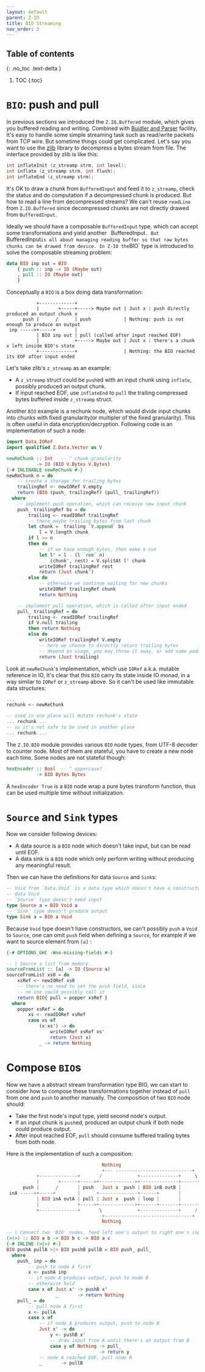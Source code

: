 ```yaml
---
layout: default
parent: Z-IO
title: BIO Streaming
nav_order: 3
---
```


## Table of contents
{: .no_toc .text-delta }

1. TOC
{:toc}

# `BIO`: push and pull

In previous sections we introduced the `Z.IO.Buffered` module, which gives you buffered reading and writing. Combined with [Buidler and Parser]() facility, It's easy to handle some simple streaming task such as read/write packets from TCP wire. But sometime things could get complicated. Let's say you want to use the [zlib]() library to decompress a bytes stream from file. The interface provided by zlib is like this:

```c
int inflateInit (z_streamp strm, int level);
int inflate (z_streamp strm, int flush);
int inflateEnd (z_streamp strm);
```

It's OK to draw a chunk from `BufferedInput` and feed it to `z_streamp`, check the status and do computation if a decompressed chunk is produced. But how to read a line from decompressed streams? We can't reuse `readLine` from `Z.IO.Buffered` since decompressed chunks are not directly drawed from `BufferedInput`.

Ideally we should have a composable `BufferedInput` type, which can accept some transformations and yield another ` `BufferedInput`. But `BufferedInput` is all about managing reading buffer so that raw bytes chunks can be drawed from device. In Z-IO the `BIO` type is introduced to solve the composable streaming problem:

```haskell
data BIO inp out = BIO
    { push :: inp -> IO (Maybe out)
    , pull :: IO (Maybe out)
    }
```

Conceptually a `BIO` is a box doing data transformation:

```
           +-------------+ 
           |       +-----+-----> Maybe out | Just x : push directly produced an output chunk x
      push |      /      | push            | Nothing: push is not enough to produce an output
 inp ----->+-----+       | 
           | BIO inp out | pull (called after input reached EOF)
           |             +-----> Maybe out | Just x : there's a chunk x left inside BIO's state
           +-------------+                 | Nothing: the BIO reached its EOF after input ended
```

Let's take zlib's `z_streamp` as an example:

+ A `z_streamp` struct could be `push`ed with an input chunk using `inflate`, possibly produced an output chunk. 
+ If input reached EOF, use `inflateEnd` to `pull` the trailing compressed bytes buffered inside `z_streamp` struct.


Another `BIO` example is a rechunk node, which would divide input chunks into chunks with fixed granularity(or multipler of the fixed granularity). This is often useful in data encryption/decryption. Following code is an implementation of such a node:

```haskell
import Data.IORef
import qualified Z.Data.Vector as V

newReChunk :: Int   -- ^ chunk granularity
           -> IO (BIO V.Bytes V.Bytes)
{-# INLINABLE newReChunk #-}
newReChunk n = do
    -- create a storage for trailing bytes
    trailingRef <- newIORef V.empty
    return (BIO (push_ trailingRef) (pull_ trailingRef))
  where
    -- implement push operation, which can receive new input chunk
    push_ trailingRef bs = do
        trailing <- readIORef trailingRef
        -- there maybe trailing bytes from last chunk
        let chunk =  trailing `V.append` bs
            l = V.length chunk
        if l >= n
        then do
            -- if we have enough bytes, then make a cut
            let l' = l - (l `rem` n)
                (chunk', rest) = V.splitAt l' chunk
            writeIORef trailingRef rest
            return (Just chunk')
        else do
            -- otherwise we continue waiting for new chunks
            writeIORef trailingRef chunk
            return Nothing

    -- implement pull operation, which is called after input ended
    pull_ trailingRef = do
        trailing <- readIORef trailingRef
        if V.null trailing
        then return Nothing
        else do
            writeIORef trailingRef V.empty
            -- here we choose to directly return trailing bytes
            -- depend on usage, you may throw it away, or add some padding 
            return (Just trailing)
```

Look at `newReChunk`'s implementation, which use `IORef` a.k.a. mutable reference in IO, It's clear that this `BIO` carry its state inside IO monad, in a way similar to `IORef` or `z_streamp` above. So it can't be used like immutable data structures:

```haskell
...
rechunk <- newReChunk

-- used in one place will mutate rechunk's state
... rechunk ...
-- so it's not safe to be used in another place
... rechunk ...
```

The `Z.IO.BIO` module provides various `BIO` node types, from UTF-8 decoder to counter node. Most of them are stateful, you have to create a new node each time. Some nodes are not stateful though:

```haskell
hexEncoder :: Bool  -- ^ uppercase?
           -> BIO Bytes Bytes
```

A `hexEncoder True` is a `BIO` node wrap a pure bytes transform function, thus can be used multiple time without initialization.

# `Source` and `Sink` types

Now we consider following devices:

+ A data source is a `BIO` node which doesn't take input, but can be read until EOF.
+ A data sink is a `BIO` node which only perform writing without producing any meaningful result.

Then we can have the definitions for data `Source` and `Sink`s:

```haskell
-- Void from `Data.Void` is a data type which doesn't have a constructor,
-- data Void
-- `Source` type doesn't need input
type Source a = BIO Void a
-- `Sink` type doesn't produce output
type Sink a = BIO a Void
```

Because `Void` type doesn't have constructors, we can't possibly `push` a `Void` to `Source`, one can omit `push` field when defining a `Source`, for example if we want to source element from `[a]` :

```haskell
{-# OPTIONS_GHC -Wno-missing-fields #-}

-- | Source a list from memory.
sourceFromList :: [a] -> IO (Source a)
sourceFromList xs0 = do
    xsRef <- newIORef xs0
    -- there's no need to set the push field, since 
    -- no one could possibly call it
    return BIO{ pull = popper xsRef }
  where
    popper xsRef = do
        xs <- readIORef xsRef
        case xs of
            (x:xs') -> do
                writeIORef xsRef xs'
                return (Just x)
            _ -> return Nothing
```



# Compose `BIO`s

Now we have a abstract stream transformation type BIO, we can start to consider how to compose these transformations together instead of `pull` from one and `push` to another manually. The composition of two `BIO` node should:

+ Take the first node's input type, yield second node's output.
+ If an input chunk is `push`ed, produced an output chunk if both node could produce output.
+ After input reached EOF, `pull` should consume buffered trailing bytes from both node.

Here is the implementation of such a composition:

```haskell
                                   Nothing
                                   +--- ----------------------------+
           +--------------+       /             +--------------+     \
           |       +------+----->+------------->+--------------+------+----> Maybe outB
      push |      /       | push   Just x  push | BIO inB outB |       push
 inA ----->+-----+        |      +--------------+------+       |
           | BIO inA outA | pull | Just x  push | loop |       |       pull
           |              +----->+------------->+------+-------+------+----> Maybe outB
           +--------------+       \             +--------------+     /
                                   +--------------------------------+
                                   Nothing

-- | Connect two 'BIO' nodes, feed left one's output to right one's input.
(>|>) :: BIO a b -> BIO b c -> BIO a c
{-# INLINE (>|>) #-}
BIO pushA pullA >|> BIO pushB pullB = BIO push_ pull_
  where
    push_ inp = do
        -- push to node A first
        x <- pushA inp
        -- if node A produces output, push to node B
        -- otherwise hold
        case x of Just x' -> pushB x'
                  _       -> return Nothing
    pull_ = do
        -- pull node A first
        x <- pullA
        case x of
            -- if node A produces output, push to node B
            Just x' -> do
                y <- pushB x'
                -- draw input from A until there's an output from B
                case y of Nothing -> pull_  
                          _       -> return y
            -- node A reached EOF, pull node B
            _       -> pullB

```


